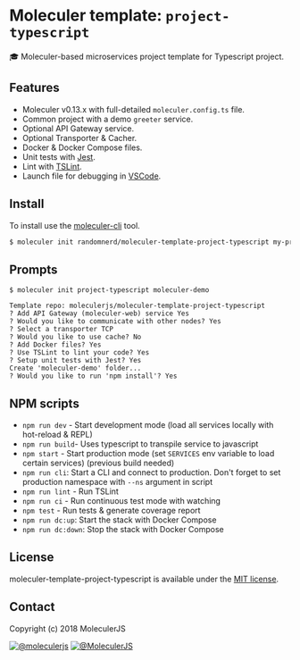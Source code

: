 # Moleculer template: `project-typescript`

:mortar_board: Moleculer-based microservices project template for Typescript project.

## Features

- Moleculer v0.13.x with full-detailed `moleculer.config.ts` file.
- Common project with a demo `greeter` service.
- Optional API Gateway service.
- Optional Transporter & Cacher.
- Docker & Docker Compose files.
- Unit tests with [Jest](http://facebook.github.io/jest/).
- Lint with [TSLint](https://palantir.github.io/tslint/).
- Launch file for debugging in [VSCode](https://code.visualstudio.com/).

## Install

To install use the [moleculer-cli](https://github.com/moleculerjs/moleculer-cli) tool.

```bash
$ moleculer init randomnerd/moleculer-template-project-typescript my-project
```

## Prompts

```
$ moleculer init project-typescript moleculer-demo

Template repo: moleculerjs/moleculer-template-project-typescript
? Add API Gateway (moleculer-web) service Yes
? Would you like to communicate with other nodes? Yes
? Select a transporter TCP
? Would you like to use cache? No
? Add Docker files? Yes
? Use TSLint to lint your code? Yes
? Setup unit tests with Jest? Yes
Create 'moleculer-demo' folder...
? Would you like to run 'npm install'? Yes
```

## NPM scripts

- `npm run dev` - Start development mode (load all services locally with hot-reload & REPL)
- `npm run build`- Uses typescript to transpile service to javascript
- `npm start` - Start production mode (set `SERVICES` env variable to load certain services) (previous build needed)
- `npm run cli`: Start a CLI and connect to production. Don't forget to set production namespace with `--ns` argument in script
- `npm run lint` - Run TSLint
- `npm run ci` - Run continuous test mode with watching
- `npm test` - Run tests & generate coverage report
- `npm run dc:up`: Start the stack with Docker Compose
- `npm run dc:down`: Stop the stack with Docker Compose

## License

moleculer-template-project-typescript is available under the [MIT license](https://tldrlegal.com/license/mit-license).

## Contact

Copyright (c) 2018 MoleculerJS

[![@moleculerjs](https://img.shields.io/badge/github-moleculerjs-green.svg)](https://github.com/moleculerjs) [![@MoleculerJS](https://img.shields.io/badge/twitter-MoleculerJS-blue.svg)](https://twitter.com/MoleculerJS)
